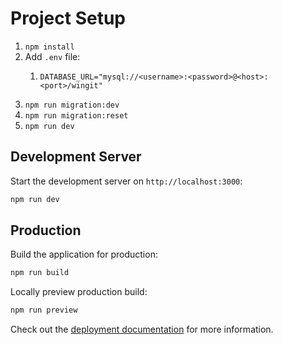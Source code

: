 # Project Setup

1. `npm install`
2. Add `.env` file:
   1. ```
      DATABASE_URL="mysql://<username>:<password>@<host>:<port>/wingit"
      ```
3. `npm run migration:dev`
4. `npm run migration:reset`
5. `npm run dev`

## Development Server

Start the development server on `http://localhost:3000`:

```bash
npm run dev
```

## Production

Build the application for production:

```bash
npm run build
```

Locally preview production build:

```bash
npm run preview
```

Check out the [deployment documentation](https://nuxt.com/docs/getting-started/deployment) for more information.
